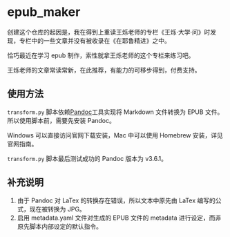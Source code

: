 # epub_maker

创建这个仓库的起因是，我在得到上重读王烁老师的专栏《王烁·大学·问》时发现，专栏中的一些文章并没有被收录在《在耶鲁精进》之中。

恰巧最近在学习 epub 制作，索性就拿王烁老师的这个专栏来练习吧。

王烁老师的文章常读常新，在此推荐，有能力的可移步得到，付费支持。

## 使用方法

`transform.py` 脚本依赖[Pandoc](https://pandoc.org/)工具实现将 Markdown 文件转换为 EPUB 文件。所以使用脚本前，需要先安装 Pandoc。

Windows 可以直接访问官网下载安装，Mac 中可以使用 Homebrew 安装，详见官网指南。

`transform.py` 脚本最后测试成功的 Pandoc 版本为 v3.6.1。

## 补充说明

1. 由于 Pandoc 对 LaTex 的转换存在错误，所以文本中原先由 LaTex 编写的公式，现在被转换为 JPG。
2. 启用 metadata.yaml 文件对生成的 EPUB 文件的 metadata 进行设定，而非原先脚本内部设定的默认指令。
